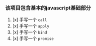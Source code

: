 ### 该项目包含基本的javascript基础部分

1. [x] 手写一个 `call` 
2. [x] 手写一个 `apply` 
3. [x] 手写一个 `bind` 
4. [x] 手写一个 `promise` 


